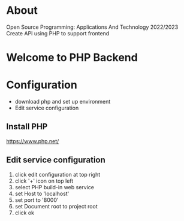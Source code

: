 # About
Open Source Programming: Applications And Technology 2022/2023
Create API using PHP to support frontend

# Welcome to PHP Backend


# Configuration

- download php and set up environment
- Edit service configuration

## Install PHP

https://www.php.net/

## Edit service configuration

1) click edit configuration at top right
2) click '+' icon on top left
3) select PHP build-in web service
4) set Host to 'localhost'
5) set port to '8000'
6) set Document root to project root
7) click ok
